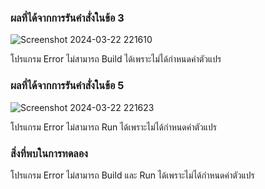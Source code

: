 ### ผลที่ได้จากการรันคำสั่งในข้อ 3
![Screenshot 2024-03-22 221610](https://github.com/KanyakornPuengmon/03376836-OOP-2566-Lab-04/assets/144195697/5e490d1b-8ac7-406a-b4c7-7d66fadd2ece)

โปรแกรม Error ไม่สามารถ Build ได้เพราะไม่ได้กำหนดค่าตัวแปร

### ผลที่ได้จากการรันคำสั่งในข้อ 5
![Screenshot 2024-03-22 221623](https://github.com/KanyakornPuengmon/03376836-OOP-2566-Lab-04/assets/144195697/689f6148-b778-4ca7-bb71-0d8252fc95f8)

โปรแกรม Error ไม่สามารถ Run ได้เพราะไม่ได้กำหนดค่าตัวแปร

### สิ่งที่พบในการทดลอง

โปรแกรม Error ไม่สามารถ Build และ Run ได้เพราะไม่ได้กำหนดค่าตัวแปร
